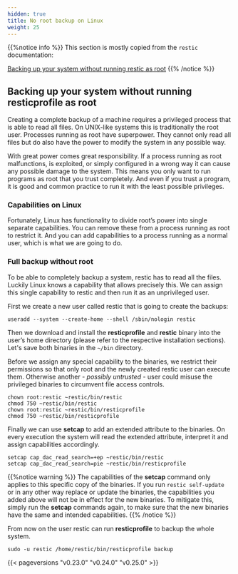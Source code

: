 ```yaml
---
hidden: true
title: No root backup on Linux
weight: 25
---
```


{{%notice info %}}
This section is mostly copied from the `restic` documentation:

[Backing up your system without running restic as root](https://restic.readthedocs.io/en/latest/080_examples.html#backing-up-your-system-without-running-restic-as-root)
{{% /notice %}}

## Backing up your system without running resticprofile as root

Creating a complete backup of a machine requires a privileged process that is able to read all files. On UNIX-like systems this is traditionally the root user. Processes running as root have superpower. They cannot only read all files but do also have the power to modify the system in any possible way.

With great power comes great responsibility. If a process running as root malfunctions, is exploited, or simply configured in a wrong way it can cause any possible damage to the system. This means you only want to run programs as root that you trust completely. And even if you trust a program, it is good and common practice to run it with the least possible privileges.

### Capabilities on Linux

Fortunately, Linux has functionality to divide root’s power into single separate capabilities. You can remove these from a process running as root to restrict it. And you can add capabilities to a process running as a normal user, which is what we are going to do.

### Full backup without root

To be able to completely backup a system, restic has to read all the files. Luckily Linux knows a capability that allows precisely this. We can assign this single capability to restic and then run it as an unprivileged user.

First we create a new user called restic that is going to create the backups:

```shell
useradd --system --create-home --shell /sbin/nologin restic
```

Then we download and install the **resticprofile** and **restic** binary into the user’s home directory (please refer to the respective installation sections). Let's save both binaries in the `~/bin` directory.

Before we assign any special capability to the binaries, we restrict their permissions so that only root and the newly created restic user can execute them. Otherwise another - *possibly untrusted* - user could misuse the privileged binaries to circumvent file access controls.

```shell
chown root:restic ~restic/bin/restic
chmod 750 ~restic/bin/restic
chown root:restic ~restic/bin/resticprofile
chmod 750 ~restic/bin/resticprofile
```

Finally we can use **setcap** to add an extended attribute to the binaries. On every execution the system will read the extended attribute, interpret it and assign capabilities accordingly.

```shell
setcap cap_dac_read_search=+ep ~restic/bin/restic
setcap cap_dac_read_search=pie ~restic/bin/resticprofile
```

{{%notice warning %}}
The capabilities of the **setcap** command only applies to this specific copy of the binaries. If you run `restic self-update` or in any other way replace or update the binaries, the capabilities you added above will not be in effect for the new binaries. To mitigate this, simply run the **setcap** commands again, to make sure that the new binaries have the same and intended capabilities.
{{% /notice %}}

From now on the user restic can run **resticprofile** to backup the whole system.

```shell
sudo -u restic /home/restic/bin/resticprofile backup
```

{{< pageversions "v0.23.0" "v0.24.0" "v0.25.0" >}}
